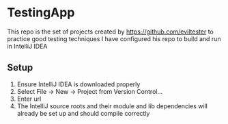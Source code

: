 # TestingApp
This repo is the set of projects created by https://github.com/eviltester to practice good testing techniques
I have configured his repo to build and run in IntelliJ IDEA
## Setup
1. Ensure IntelliJ IDEA is downloaded properly
2. Select File -> New -> Project from Version Control...
3. Enter url
4. The IntelliJ source roots and their module and lib dependencies will already be set up and should compile correctly
